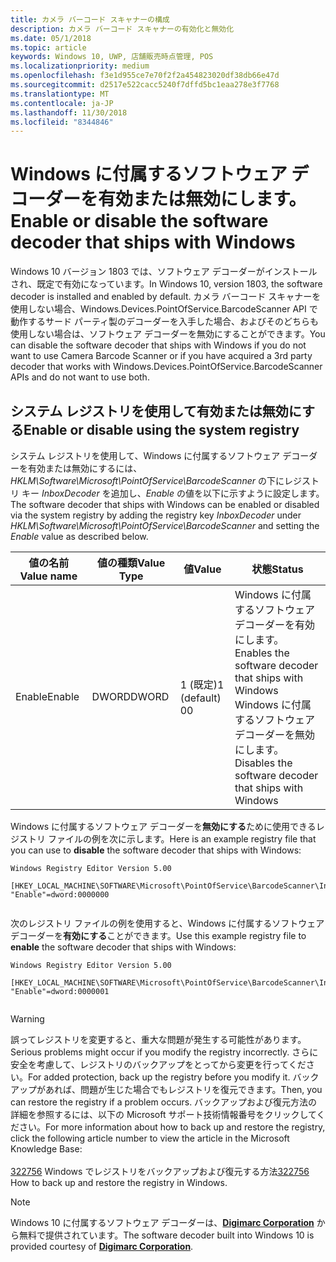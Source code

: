 ```yaml
---
title: カメラ バーコード スキャナーの構成
description: カメラ バーコード スキャナーの有効化と無効化
ms.date: 05/1/2018
ms.topic: article
keywords: Windows 10, UWP, 店舗販売時点管理, POS
ms.localizationpriority: medium
ms.openlocfilehash: f3e1d955ce7e70f2f2a454823020df38db66e47d
ms.sourcegitcommit: d2517e522cacc5240f7dffd5bc1eaa278e3f7768
ms.translationtype: MT
ms.contentlocale: ja-JP
ms.lasthandoff: 11/30/2018
ms.locfileid: "8344846"
---
```

# <a name="enable-or-disable-the-software-decoder-that-ships-with-windows"></a><span data-ttu-id="b645f-104">Windows に付属するソフトウェア デコーダーを有効または無効にします。</span><span class="sxs-lookup"><span data-stu-id="b645f-104">Enable or disable the software decoder that ships with Windows</span></span>
<span data-ttu-id="b645f-105">Windows 10 バージョン 1803 では、ソフトウェア デコーダーがインストールされ、既定で有効になっています。</span><span class="sxs-lookup"><span data-stu-id="b645f-105">In Windows 10, version 1803, the software decoder is installed and enabled by default.</span></span>  <span data-ttu-id="b645f-106">カメラ バーコード スキャナーを使用しない場合、Windows.Devices.PointOfService.BarcodeScanner API で動作するサード パーティ製のデコーダーを入手した場合、およびそのどちらも使用しない場合は、ソフトウェア デコーダーを無効にすることができます。</span><span class="sxs-lookup"><span data-stu-id="b645f-106">You can disable the software decoder that ships with Windows if you do not want to use Camera Barcode Scanner or if you have acquired a 3rd party decoder that works with Windows.Devices.PointOfService.BarcodeScanner APIs and do not want to use both.</span></span>

## <a name="enable-or-disable-using-the-system-registry"></a><span data-ttu-id="b645f-107">システム レジストリを使用して有効または無効にする</span><span class="sxs-lookup"><span data-stu-id="b645f-107">Enable or disable using the system registry</span></span>
<span data-ttu-id="b645f-108">システム レジストリを使用して、Windows に付属するソフトウェア デコーダーを有効または無効にするには、*HKLM\Software\Microsoft\PointOfService\BarcodeScanner* の下にレジストリ キー *InboxDecoder* を追加し、*Enable* の値を以下に示すように設定します。</span><span class="sxs-lookup"><span data-stu-id="b645f-108">The software decoder that ships with Windows can be enabled or disabled via the system registry by adding the registry key *InboxDecoder* under *HKLM\Software\Microsoft\PointOfService\BarcodeScanner* and setting the *Enable* value as described below.</span></span>

| <span data-ttu-id="b645f-109">値の名前</span><span class="sxs-lookup"><span data-stu-id="b645f-109">Value name</span></span>  | <span data-ttu-id="b645f-110">値の種類</span><span class="sxs-lookup"><span data-stu-id="b645f-110">Value Type</span></span> | <span data-ttu-id="b645f-111">値</span><span class="sxs-lookup"><span data-stu-id="b645f-111">Value</span></span> | <span data-ttu-id="b645f-112">状態</span><span class="sxs-lookup"><span data-stu-id="b645f-112">Status</span></span> |
| ----------- | --------- | -------|--------|
| <span data-ttu-id="b645f-113">Enable</span><span class="sxs-lookup"><span data-stu-id="b645f-113">Enable</span></span>      | <span data-ttu-id="b645f-114">DWORD</span><span class="sxs-lookup"><span data-stu-id="b645f-114">DWORD</span></span>     | <span data-ttu-id="b645f-115">1 (既定)</span><span class="sxs-lookup"><span data-stu-id="b645f-115">1 (default)</span></span><br/><span data-ttu-id="b645f-116">0</span><span class="sxs-lookup"><span data-stu-id="b645f-116">0</span></span> |  <span data-ttu-id="b645f-117">Windows に付属するソフトウェア デコーダーを有効にします。</span><span class="sxs-lookup"><span data-stu-id="b645f-117">Enables the software decoder that ships with Windows</span></span> <br/> <span data-ttu-id="b645f-118">Windows に付属するソフトウェア デコーダーを無効にします。</span><span class="sxs-lookup"><span data-stu-id="b645f-118">Disables the software decoder that ships with Windows</span></span> |


<span data-ttu-id="b645f-119">Windows に付属するソフトウェア デコーダーを**無効にする**ために使用できるレジストリ ファイルの例を次に示します。</span><span class="sxs-lookup"><span data-stu-id="b645f-119">Here is an example registry file that you can use to **disable** the software decoder that ships with Windows:</span></span>

```
Windows Registry Editor Version 5.00

[HKEY_LOCAL_MACHINE\SOFTWARE\Microsoft\PointOfService\BarcodeScanner\InboxDecoder]
"Enable"=dword:0000000


```  
    
<span data-ttu-id="b645f-120">次のレジストリ ファイルの例を使用すると、Windows に付属するソフトウェア デコーダーを**有効にする**ことができます。</span><span class="sxs-lookup"><span data-stu-id="b645f-120">Use this example registry file to **enable** the software decoder that ships with Windows:</span></span>

```
Windows Registry Editor Version 5.00

[HKEY_LOCAL_MACHINE\SOFTWARE\Microsoft\PointOfService\BarcodeScanner\InboxDecoder]
"Enable"=dword:0000001


```  

> [!Warning] 
> <span data-ttu-id="b645f-121">誤ってレジストリを変更すると、重大な問題が発生する可能性があります。</span><span class="sxs-lookup"><span data-stu-id="b645f-121">Serious problems might occur if you modify the registry incorrectly.</span></span>  <span data-ttu-id="b645f-122">さらに安全を考慮して、レジストリのバックアップをとってから変更を行ってください。</span><span class="sxs-lookup"><span data-stu-id="b645f-122">For added protection, back up the registry before you modify it.</span></span>  <span data-ttu-id="b645f-123">バックアップがあれば、問題が生じた場合でもレジストリを復元できます。</span><span class="sxs-lookup"><span data-stu-id="b645f-123">Then, you can restore the registry if a problem occurs.</span></span>  <span data-ttu-id="b645f-124">バックアップおよび復元方法の詳細を参照するには、以下の Microsoft サポート技術情報番号をクリックしてください。</span><span class="sxs-lookup"><span data-stu-id="b645f-124">For more information about how to back up and restore the registry, click the following article number to view the article in the Microsoft Knowledge Base:</span></span> <br/><br/> <span data-ttu-id="b645f-125">[322756](http://support.microsoft.com/kb/322756) Windows でレジストリをバックアップおよび復元する方法</span><span class="sxs-lookup"><span data-stu-id="b645f-125">[322756](http://support.microsoft.com/kb/322756) How to back up and restore the registry in Windows.</span></span>

> [!NOTE]
> <span data-ttu-id="b645f-126">Windows 10 に付属するソフトウェア デコーダーは、[**Digimarc Corporation**](https://www.digimarc.com/) から無料で提供されています。</span><span class="sxs-lookup"><span data-stu-id="b645f-126">The software decoder built into Windows 10 is provided courtesy of  [**Digimarc Corporation**](https://www.digimarc.com/).</span></span>
